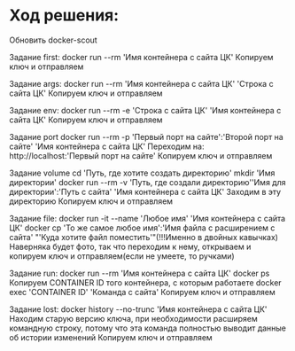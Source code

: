 # Ход решения:
Обновить docker-scout

Задание first:
docker run --rm 'Имя контейнера с сайта ЦК'
Копируем ключ и отправляем

Задание args:
docker run --rm 'Имя контейнера с сайта ЦК' 'Строка с сайта ЦК'
Копируем ключ и отправляем

Задание env:
docker run --rm -e 'Строка с сайта ЦК' 'Имя контейнера с сайта ЦК'
Копируем ключ и отправляем

Задание port
docker run --rm -p 'Первый порт на сайте':'Второй порт на сайте' 'Имя контейнера с сайта ЦК'
Переходим на:
http://localhost:'Первый порт на сайте'
Копируем ключ и отправляем

Задание volume
cd 'Путь, где хотите создать директорию'
mkdir 'Имя директории'
docker run --rm -v 'Путь, где создали директорию''Имя для директории':'Путь с сайта' 'Имя контейнера с сайта ЦК'
Заходим в эту директорию
Копируем ключ и отправляем

Задание file:
docker run -it --name 'Любое имя' 'Имя контейнера с сайта ЦК'
docker cp 'То же самое любое имя':'Имя файла с расширением с сайта' "'Куда хотите файл поместить'"(!!!Именно в двойных кавычках)
Наверняка будет фото, так что переходим к нему, открываем и копируем ключ и отправляем(если не умеете, то ручками)

Задание run:
docker run --rm 'Имя контейнера с сайта ЦК'
docker ps
Копируем CONTAINER ID того контейнера, с которым работаете
docker exec 'CONTAINER ID' 'Команда с сайта'
Копируем ключ и отправляем

Задание lost:
docker history --no-trunc 'Имя контейнера с сайта ЦК'
Находим старую версию ключа, при необходимости расширяем командную строку, потому что эта команда полностью выводит данные об истории изменений
Копируем ключ и отправляем

